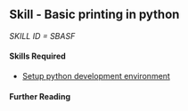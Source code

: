 ## Skill - Basic printing in python

*SKILL ID = SBASF*
#### Skills Required
* [Setup python development environment](https://nagasudhir.blogspot.com/2020/04/setup-python-development-environment_14.html)

#### Further Reading
<!--stackedit_data:
eyJoaXN0b3J5IjpbMTc0MTY2MDMwN119
-->